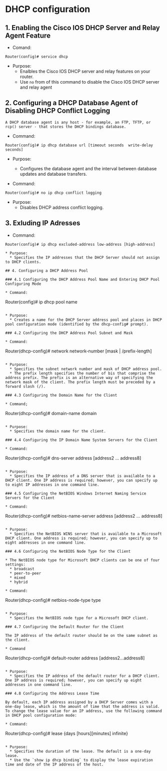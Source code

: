 DHCP configuration
==================

## 1. Enabling the Cisco IOS DHCP Server and Relay Agent Feature

* Comand:
```
Router(config)# service dhcp
```

* Purpose:
  * Enalbles the Cisco IOS DHCP server and relay features on your router.
  * Use `no` from of this command to disable the Cisco IOS DHCP server and relay agent

## 2. Configuring a DHCP Database Agent of Disabling DHCP Conflict Logging
```
A DHCP database agent is any host - for example, an FTP, TFTP, or rcp() server - that stores the DHCP bindings database.
```

* Command:
```
Router(config)# ip dhcp database url [timeout seconds  write-delay seconds]
```

* Purpose:
  * Configures the database agent and the interval between database updates and database transfers.

* Command:
```
Router(config)# no ip dhcp conflict logging
```

* Purpose:
  * Disables DHCP address conflict logging.

## 3. Exluding IP Adresses

* Command:
```
Router(config)# ip dhcp excluded-address low-address [high-address]

* Purpose:
  * Specifies the IP addresses that the DHCP Server should not assign to DHCP clients.

## 4. Configuring a DHCP Address Pool

### 4.1 Configuring the DHCP Address Pool Name and Entering DHCP Pool Configuring Mode

* Command:
```
Router(config)# ip dhcp pool name
```

* Purpose:
  * Creates a name for the DHCP Server address pool and places in DHCP pool configuration mode (identified by the dhcp-config# prompt).

### 4.2 Configuring the DHCP Address Pool Subnet and Mask

* Command:
```
Router(dhcp-config)# network network-number [mask | /prefix-length]
```

* Purpose: 
  * Specifies the subnet network number and mask of DHCP address pool.
  * The prefix length specifies the number of bis that comprise the address prefix. The prefix is an alternative way of specifying the network mask of the client. The prefix length must be preceded by a forward slash (/).

### 4.3 Configuring the Domain Name for the Client

* Command;
```
Router(dhcp-config)# domain-name domain
```

* Purpose:
  * Specifies the domain name for the client.

### 4.4 Configuring the IP Domain Name System Servers for the Client

* Command:
```
Router(dhcp-config)# dns-server address [address2 ... address8]
```

* Purpose:
  * Specifies the IP address of a DNS server that is available to a DHCP client. One IP address is required; however, you can specify up to eight IP addresses in one command line.

### 4.5 Configuring the NetBIOS Windows Internet Naming Service Servers for the Client

* Command:
```
Router(dhcp-config)# netbios-name-server address [address2 ... address8]
```

* Purpose:
  * Specifies the NetBIOS WINS server that is available to a Microsoft DHCP client. One address is required; however, you can specify up to eight addresses in one command line.

### 4.6 Configuring the NetBIOS Node Type for the Client

* The NetBIOS node type for Microsoft DHCP clients can be one of four settings:
  * broadcast
  * peer-to-peer
  * mixed
  * hybrid

* Command:
```
Router(dhcp-config)# netbios-node-type type
```

* Purpose:
  * Specifies the NetBIOS node type for a Microsoft DHCP client.

### 4.7 Configuring the Default Router for the Client

The IP address of the default router should be on the same subnet as the client.

* Command
```
Router(dhcp-config)# default-router address [address2...address8]
```

* Purpose:
  * Specifies the IP address of the default router for a DHCP client. One IP address is required; however, you can specify up eight addresses in one command line.

### 4.8 Configuring the Address Lease Time

By default, each IP address assigned by a DHCP Server comes with a one-day lease, which is the amount of time that the address is valid. To change the lease value for an IP address, use the following command in DHCP pool configuration mode:

* Command:
```
Router(dhcp-config)# lease {days [hours][minutes] infinite}
```

* Purpose:
  * Specifies the duration of the lease. The default is a one-day lease.
  * Use the `show ip dhcp binding` to display the lease expiration time and date of the IP address of the host.









































